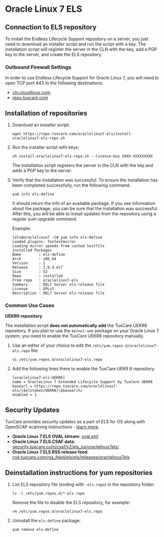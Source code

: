 # Oracle Linux 7 ELS

## Connection to ELS repository

To install the Endless Lifecycle Support repository on a server, you just need to download an installer script and run the script with a key. The installation script will register the server in the CLN with the key, add a PGP key to the server, and create the ELS repository.

### Outbound Firewall Settings

In order to use Endless Lifecycle Support for Oracle Linux 7, you will need to open TCP port 443 to the following destinations:

* [cln.cloudlinux.com](http://cln.cloudlinux.com)
* [repo.tuxcare.com](http://repo.tuxcare.com)

## Installation of repositories

1. Download an installer script:
   
   <CodeWithCopy>

   ```
   wget https://repo.tuxcare.com/oraclelinux7-els/install-oraclelinux7-els-repo.sh
   ```
   
   </CodeWithCopy>

2. Run the installer script with keys:
   
   <CodeWithCopy>

   ```
   sh install-oraclelinux7-els-repo.sh --license-key XXXX-XXXXXXXXX
   ```

   </CodeWithCopy>

   The installation script registers the server in the CLN with the key and adds a PGP key to the server.

3. Verify that the installation was successful. To ensure the installation has been completed successfully, run the following command:
   
   <CodeWithCopy>

   ```
   yum info els-define
   ```

   </CodeWithCopy>

   It should return the info of an available package. If you see information about the package, you can be sure that the installation was successful.
   After this, you will be able to install updates from the repository using a regular yum upgrade command.

   Example:

   ```
   [els@oraclelinux7 ~]# yum info els-define
   Loaded plugins: fastestmirror
   Loading mirror speeds from cached hostfile
   Installed Packages
   Name        : els-define
   Arch        : x86_64
   Version     : 1
   Release     : 1.0.4.el7
   Size        : 52
   Repo        : installed
   From repo   : oraclelinux7-els
   Summary     : OEL7 Server els-release file
   License     : GPLv2
   Description : OEL7 Server els-release file
   ```

### Common Use Cases

**UEKR6 repository**

The installation script **does not automatically add** the TuxCare UEKR6 repository. If you plan to use the `kernel-uek` package on your Oracle Linux 7 system, you need to enable the TuxCare UEKR6 repository manually.

1. Use an editor of your choice to edit the `/etc/yum.repos.d/oraclelinux7-els.repo` file:

   <CodeWithCopy>

   ```
   vi /etc/yum.repos.d/oraclelinux7-els.repo
   ```

   </CodeWithCopy>

2. Add the following lines there to enable the TuxCare UEKR 6 repository:
   
   <CodeWithCopy>

   ```
   [oraclelinux7-els-UEKR6]
   name = OracleLinux 7 Extended Lifecycle Support by TuxCare UEKR6
   baseurl = https://repo.tuxcare.com/oraclelinux7-els/\$elstoken/UEKR6/\$basearch/
   enabled = 1
   ```

   </CodeWithCopy>

## Security Updates

TuxCare provides security updates as a part of ELS for OS along with OpenSCAP scanning instructions - [learn more](./security-updates).

* **Oracle Linux 7 ELS OVAL stream**: [oval.xml](https://security.tuxcare.com/oval/els_os/oraclelinux7els/oval.xml)
* **Oracle Linux 7 ELS CSAF data**: [security.tuxcare.com/csaf/v2/els_os/oraclelinux7els/](https://security.tuxcare.com/csaf/v2/els_os/oraclelinux7els/)
* **Oracle Linux 7 ELS RSS release feed**: [cve.tuxcare.com/rss_feed/els/els/releases/oraclelinux7els](https://cve.tuxcare.com/rss_feed/els/releases/oraclelinux7els)

## Deinstallation instructions for yum repositories

1. List ELS repository file (ending with `-els.repo`) in the repository folder:

   <CodeWithCopy>

   ```
   ls -l /etc/yum.repos.d/*-els.repo
   ```

   </CodeWithCopy>

   Remove the file to disable the ELS repository, for example:

   <CodeWithCopy>

   ```
   rm /etc/yum.repos.d/oraclelinux7-els.repo
   ```

   </CodeWithCopy>

2. Uninstall the `els-define` package:

   <CodeWithCopy>

   ```
   yum remove els-define
   ```

   </CodeWithCopy>
